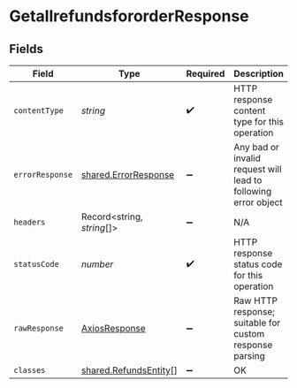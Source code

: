 # GetallrefundsfororderResponse


## Fields

| Field                                                                 | Type                                                                  | Required                                                              | Description                                                           |
| --------------------------------------------------------------------- | --------------------------------------------------------------------- | --------------------------------------------------------------------- | --------------------------------------------------------------------- |
| `contentType`                                                         | *string*                                                              | :heavy_check_mark:                                                    | HTTP response content type for this operation                         |
| `errorResponse`                                                       | [shared.ErrorResponse](../../../sdk/models/shared/errorresponse.md)   | :heavy_minus_sign:                                                    | Any bad or invalid request will lead to following error object        |
| `headers`                                                             | Record<string, *string*[]>                                            | :heavy_minus_sign:                                                    | N/A                                                                   |
| `statusCode`                                                          | *number*                                                              | :heavy_check_mark:                                                    | HTTP response status code for this operation                          |
| `rawResponse`                                                         | [AxiosResponse](https://axios-http.com/docs/res_schema)               | :heavy_minus_sign:                                                    | Raw HTTP response; suitable for custom response parsing               |
| `classes`                                                             | [shared.RefundsEntity](../../../sdk/models/shared/refundsentity.md)[] | :heavy_minus_sign:                                                    | OK                                                                    |